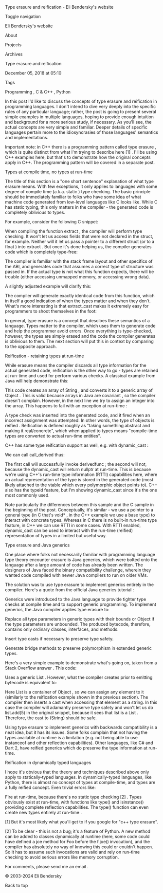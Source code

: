 


Type erasure and reification - Eli Bendersky's website


















Toggle navigation






Eli Bendersky's website







About






Projects






Archives















Type erasure and reification









December 05, 2018 at 05:10


Tags

Programming
,
C & C++
,
Python




In this post I'd like to discuss the concepts of
type erasure
and
reification
in programming languages. I don't intend to dive very deeply into
the specific rules of any particular language; rather, the post is going to
present several simple examples in multiple languages, hoping to provide enough
intuition and background for a more serious study, if necessary. As you'll
see, the actual concepts are very simple and familiar. Deeper details of
specific languages pertain more to the idiosyncrasies of those languages'
semantics and implementations.

Important note: in C++ there is a programming pattern called
type erasure
,
which is quite distinct from what I'm trying to describe here
[1]
. I'll be
using C++ examples here, but that's to demonstrate how the original concepts
apply in C++. The programming pattern will be covered in a separate post.


Types at compile time, no types at run-time

The title of this section is a "one short sentence" explanation of what type
erasure means. With few exceptions, it only applies to languages with some
degree of compile time (a.k.a.
static
) type checking. The basic principle
should be immediately familiar to folks who have some idea of what machine code
generated from low-level languages like C looks like. While C has static typing,
this only matters in the compiler - the generated code is completely oblivious
to types.

For example, consider the following C snippet:


When compiling the function
extract
, the compiler will perform type
checking. It won't let us access fields that were not declared in the struct,
for example. Neither will it let us pass a pointer to a different struct (or to
a
float
) into
extract
. But once it's done helping us, the compiler
generates code which is completely type-free:


The compiler is familiar with the
stack frame layout
and
other specifics of the ABI, and generates code that assumes a correct type of
structure was passed in. If the actual type is not what this function expects,
there will be trouble (either accessing unmapped memory, or accessing wrong
data).

A slightly adjusted example will clarify this:


The compiler will generate exactly identical code from this function, which in
itself a good indication of when the types matter and when they don't. What's
more interesting is that
extract_cast
makes it extremely easy for
programmers to shoot themselves in the foot:


In general,
type erasure
is a concept that descibes these semantics of a
language. Types matter to the compiler, which uses them to generate code and
help the programmer avoid errors. Once everything is type-checked, however, the
types are simply
erased
and the code the compiler generates is oblivious to
them. The next section will put this in context by comparing to the opposite
approach.



Reification - retaining types at run-time

While erasure means the compiler discards all type information for the actual
generated code,
reification
is the other way to go - types are retained at
run-time and used for perform various checks. A classical example from Java will
help demonstrate this:


This code creates an array of
String
, and converts it to a generic array of
Object
. This is valid because arrays in Java
are covariant
,
so the compiler doesn't complain. However, in the next line we try to assign
an integer into the array. This happens to fail with an exception
at run-time
:


A type check was inserted into the generated code, and it fired when an
incorrect assignment was attempted. In other words, the type of
objects
is
reified
. Reification is defined roughly as "taking something abstract and
making it real/concrete", which when applied to types means "compile-time types
are converted to actual run-time entities".

C++ has some type reification support as well, e.g. with
dynamic_cast
:


We can call
call_derived
thus:


The first call will successfully invoke
derivedfunc
; the second will not,
because the
dynamic_cast
will return
nullptr
at run-time. This is
because we're using C++'s
run-time type information
(RTTI) capabilities here,
where an actual representation of the type is stored in the generated code (most
likely attached to the vtable which every polymorphic object points to). C++
also has the
typeid
feature, but I'm showing
dynamic_cast
since it's the
one most commonly used.

Note particularly the differences between this sample and the C sample in the
beginning of the post. Conceptually, it's similar - we use a pointer to a
general type (in C that's
void*
, in the C++ example we use a base type) to
interact with concrete types. Whereas in C there is no built-in run-time type
feature, in C++ we can use RTTI in some cases. With RTTI enabled,
dynamic_cast
can be used to interact with the run-time (reified)
representation of types in a limited but useful way.



Type erasure and Java generics

One place where folks not necessarily familiar with programming language type
theory encounter erasure is Java generics, which were bolted onto the language
after a large amount of code has already been written. The designers of Java
faced the binary compatibility challenge, wherein they wanted code compiled with
newer Java compilers to run on older VMs.

The solution was to use type erasure to implement generics entirely in the
compiler. Here's a quote from the
official Java generics tutorial
:


Generics were introduced to the Java language to provide tighter type checks
at compile time and to support generic programming. To implement generics, the
Java compiler applies type erasure to:


Replace all type parameters in generic types with their bounds or Object if
the type parameters are unbounded. The produced bytecode, therefore,
contains only ordinary classes, interfaces, and methods.

Insert type casts if necessary to preserve type safety.

Generate bridge methods to preserve polymorphism in extended generic types.



Here's a very simple example to demonstrate what's going on, taken from
a Stack Overflow answer
. This code:


Uses a generic
List
. However, what the compiler creates prior to emitting
bytecode is equivalent to:


Here
List
is a container of
Object
, so we can assign any element to it
(similarly to the reification example shown in the previous section). The
compiler then inserts a cast when accessing that element as a string. In this
case the compiler will adamantly preserve type safety and won't let us do
list.add(5)
in the original snippet, because it sees that
list
is a
List<String>
. Therefore, the cast to
(String)
should be safe.

Using type erasure to implement generics with backwards compatibility is a neat
idea, but it has its issues. Some folks complain that not having the types
available at runtime is a limitation (e.g. not being able to use
instanceof
and other reflection capabilities). Other languages, like C# and Dart 2, have
reified generics
which do preserve the type information at run-time.



Reification in dynamically typed languages

I hope it's obvious that the theory and techniques described above only apply
to statically-typed languages. In dynamically-typed languages, like Python,
there is almost no concept of types at compile-time, and types are a fully
reified concept. Even trivial errors like:


Fire at run-time, because there's no static type checking
[2]
. Types obviously
exist at run-time, with functions like
type()
and
isinstance()
providing
complete reflection capabilities. The
type()
function can even create new
types
entirely at run-time
.





[1]
But it's most likely what you'll get to if you google for
"c++ type erasure".






[2]
To be clear - this is not a bug; it's a feature of Python. A new method
can be added to classes dynamically at runtime (here, some code could
have defined a
joe
method for
Foo
before the
f.joe()
invocation), and the compiler has absolutely no way of knowing this could
or couldn't happen. So it has to assume such invocations are valid and
rely on run-time checking to avoid serious errors like memory corruption.








For comments, please send me
an email
.










© 2003-2024 Eli Bendersky


Back to top










